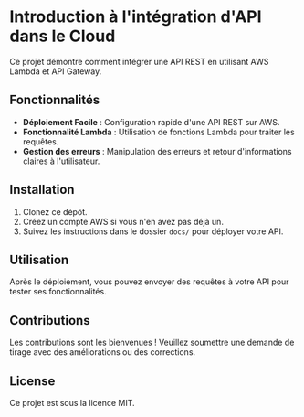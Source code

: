 # Introduction à l'intégration d'API dans le Cloud

Ce projet démontre comment intégrer une API REST en utilisant AWS Lambda et API Gateway.

## Fonctionnalités
- **Déploiement Facile** : Configuration rapide d'une API REST sur AWS.
- **Fonctionnalité Lambda** : Utilisation de fonctions Lambda pour traiter les requêtes.
- **Gestion des erreurs** : Manipulation des erreurs et retour d'informations claires à l'utilisateur.

## Installation
1. Clonez ce dépôt.
2. Créez un compte AWS si vous n'en avez pas déjà un.
3. Suivez les instructions dans le dossier `docs/` pour déployer votre API.

## Utilisation
Après le déploiement, vous pouvez envoyer des requêtes à votre API pour tester ses fonctionnalités.

## Contributions
Les contributions sont les bienvenues ! Veuillez soumettre une demande de tirage avec des améliorations ou des corrections.

## License
Ce projet est sous la licence MIT.
